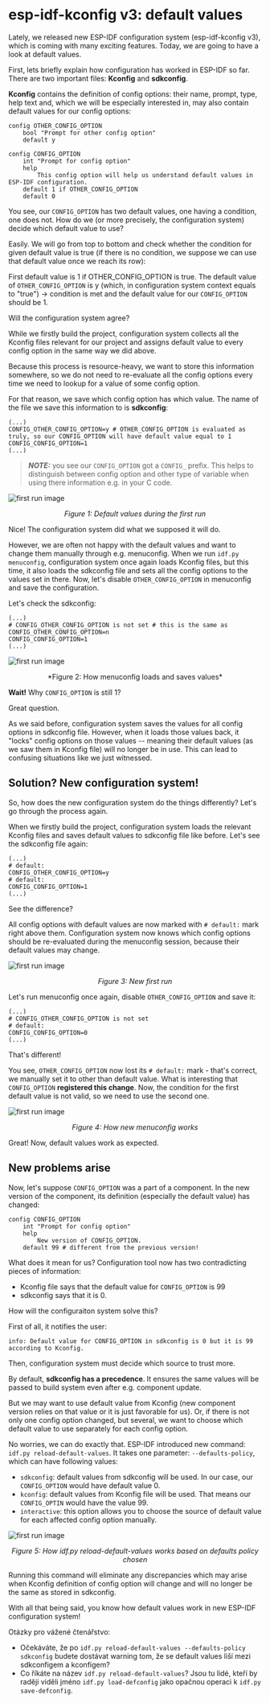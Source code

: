 # esp-idf-kconfig v3: default values

Lately, we released new ESP-IDF configuration system (esp-idf-kconfig v3), which is coming with many exciting features. Today, we are going to have a look at default values.

First, lets briefly explain how configuration has worked in ESP-IDF so far. There are two important files: **Kconfig** and **sdkconfig**. 

**Kconfig** contains the definition of config options: their name, prompt, type, help text and, which we will be especially interested in, may also contain default values for our config options:

```
config OTHER_CONFIG_OPTION
    bool "Prompt for other config option"
    default y

config CONFIG_OPTION
    int "Prompt for config option"
    help
        This config option will help us understand default values in ESP-IDF configuration.
    default 1 if OTHER_CONFIG_OPTION
    default 0    
```

You see, our `CONFIG_OPTION` has two default values, one having a condition, one does not. How do we (or more precisely, the configuration system) decide which default value to use? 

Easily. We will go from top to bottom and check whether the condition for given default value is true (if there is no condition, we suppose we can use that default value once we reach its row): 

First default value is 1 if OTHER_CONFIG_OPTION is true. The default value of `OTHER_CONFIG_OPTION` is y (which, in configuration system context equals to "true") -> condition is met and the default value for our `CONFIG_OPTION` should be 1.

Will the configuration system agree? 

While we firstly build the project, configuration system collects all the Kconfig files relevant for our project and assigns default value to every config option in the same way we did above.

Because this process is resource-heavy, we want to store this information somewhere, so we do not need to re-evaluate all the config options every time we need to lookup for a value of some config option.

For that reason, we save which config option has which value. The name of the file we save this information to is **sdkconfig**:

```
(...)
CONFIG_OTHER_CONFIG_OPTION=y # OTHER_CONFIG_OPTION is evaluated as truly, so our CONFIG_OPTION will have default value equal to 1
CONFIG_CONFIG_OPTION=1
(...)
```

> **_NOTE:_** you see our `CONFIG_OPTION` got a `CONFIG_` prefix. This helps to distinguish between config option and other type of variable when using there information e.g. in your C code. 

![first run image](./first_run.png)
<div align="center">

  *Figure 1: Default values during the first run*

</div>


Nice! The configuration system did what we supposed it will do. 

However, we are often not happy with the default values and want to change them manually through e.g. menuconfig.
When we run `idf.py menuconfig`, configuration system once again loads Kconfig files, but this time, it also loads the sdkconfig file and sets all the config options to the values set in there.
Now, let's disable `OTHER_CONFIG_OPTION` in menuconfig and save the configuration.

Let's check the sdkconfig:

```
(...)
# CONFIG_OTHER_CONFIG_OPTION is not set # this is the same as CONFIG_OTHER_CONFIG_OPTION=n
CONFIG_CONFIG_OPTION=1
(...)
```

![first run image](./menuconfig.png)
<div align="center">   
  *Figure 2: How menuconfig loads and saves values*
</div>


**Wait!** Why `CONFIG_OPTION` is still 1?

Great question. 

As we said before, configuration system saves the values for all config options in sdkconfig file.
However, when it loads those values back, it "locks" config options on those values -- meaning their default values (as we saw them in Kconfig file) will no longer be in use. This can lead to confusing situations like we just witnessed. 

## Solution? New configuration system!

So, how does the new configuration system do the things differently? Let's go through the process again.

When we firstly build the project, configuration system loads the relevant Kconfig files and saves default values to sdkconfig file like before. Let's see the sdkconfig file again:

```
(...)
# default:
CONFIG_OTHER_CONFIG_OPTION=y
# default:
CONFIG_CONFIG_OPTION=1
(...)
```

See the difference? 

All config options with default values are now marked with `# default:` mark right above them. Configuration system now knows which config options should be re-evaluated during the menuconfig session, because their default values may change. 

![first run image](./new_first_run.png)
<div align="center">

  *Figure 3: New first run*

</div>

Let's run menuconfig once again, disable `OTHER_CONFIG_OPTION` and save it:

```
(...)
# CONFIG_OTHER_CONFIG_OPTION is not set
# default:
CONFIG_CONFIG_OPTION=0
(...)
```

That's different!

You see, `OTHER_CONFIG_OPTION` now lost its `# default:` mark - that's correct, we manually set it to other than default value.
What is interesting that `CONFIG_OPTION` **registered this change**. Now, the condition for the first default value is not valid, so we need to use the second one. 

![first run image](./new_menuconfig.png)
<div align="center">

  *Figure 4: How new menuconfig works*

</div>

Great! Now, default values work as expected. 

## New problems arise

Now, let's suppose `CONFIG_OPTION` was a part of a component. In the new version of the component, its definition (especially the default value) has changed:

```
config CONFIG_OPTION
    int "Prompt for config option"
    help
        New version of CONFIG_OPTION.
    default 99 # different from the previous version!
```

What does it mean for us? Configuration tool now has two contradicting pieces of information: 

* Kconfig file says that the default value for `CONFIG_OPTION` is 99
* sdkconfig says that it is 0.

How will the configuraiton system solve this? 

First of all, it notifies the user: 

```
info: Default value for CONFIG_OPTION in sdkconfig is 0 but it is 99 according to Kconfig.
```

Then, configuration system must decide which source to trust more. 

By default, **sdkconfig has a precedence**. It ensures the same values will be passed to build system even after e.g. component update. 

But we may want to use default value from Kconfig (new component version relies on that value or it is just favorable for us).
Or, if there is not only one config option changed, but several, we want to choose which default value to use separately for each config option. 

No worries, we can do exactly that. ESP-IDF introduced new command: `idf.py reload-default-values`. It takes one parameter: `--defaults-policy`, which can have following values: 

* `sdkconfig`: default values from sdkconfig will be used. In our case, our `CONFIG_OPTION` would have default value 0.
* `kconfig`: default values from Kconfig file will be used. That means our `CONFIG_OPTIN` would have the value 99.
* `interactive`: this option allows you to choose the source of default value for each affected config option manually. 

![first run image](./reload-default-values.png)
<div align="center">

  *Figure 5: How idf.py reload-default-values works based on defaults policy chosen*

</div>

Running this command will eliminate any discrepancies which may arise when Kconfig definition of config option will change and will no longer be the same as stored in sdkconfig.  

With all that being said, you know how default values work in new ESP-IDF configuration system!

Otázky pro vážené čtenářstvo: 

* Očekáváte, že po `idf.py reload-default-values --defaults-policy sdkconfig` budete dostávat warning tom, že se default values liší mezi sdkconfigem a kconfigem?
* Co říkáte na název `idf.py reload-default-values`? Jsou tu lidé, kteří by raději viděli jméno `idf.py load-defconfig` jako opačnou operaci k `idf.py save-defconfig`. 




